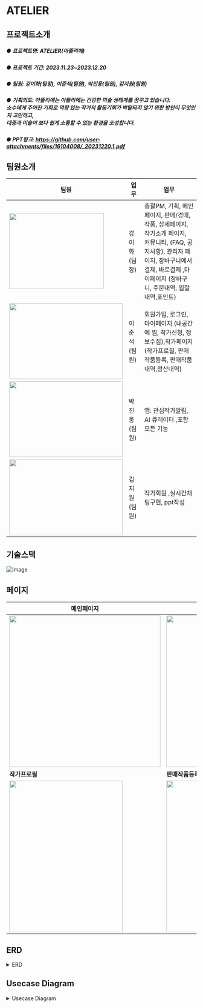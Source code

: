 # ATELIER
## 프로젝트소개
##### ● 프로젝트명: ATELIER(아뜰리에)
##### ● 프로젝트 기간: 2023.11.23~2023.12.20
##### ● 팀원: 강이화(팀장), 이준석(팀원), 박진웅(팀원), 김지원(팀원)
##### ● 기획의도: 아뜰리에는 아뜰리에는 건강한 미술 생태계를 꿈꾸고 있습니다. <br/> 소수에게 주어진 기회로 역량 있는 작가의 활동기회가 박탈되지 않기 위한 방안이 무엇인지 고민하고, <br/> 대중과 미술이 보다 쉽게 소통할 수 있는 환경을 조성합니다.
##### ● PPT링크:  https://github.com/user-attachments/files/16104008/_20231220.1.pdf

## 팀원소개
|팀원|업무|업무|  
|------|---|---|
|<img src="https://github.com/siwool123/atelier/assets/138649745/fb9efb48-7b25-4d7d-b82b-c5a4bd94fa15.png" width="250" height="200"/>|강이화(팀장)|총괄PM, 기획, 메인페이지, 판매/경매, 작품, 상세페이지, 작가소개 페이지, 커뮤니티, (FAQ, 공지사항), 관리자 페이지, 장바구니에서 결제, 바로결제 ,마이페이지 (장바구니, 주문내역, 입찰내역,포인트)
|<img src="https://github.com/siwool123/atelier/assets/138649745/b19edeac-8686-4a88-a01c-de175e32feb0.png" width="300" height="200"/>|이준석(팀원)|회원가입, 로그인, 마이페이지 (내공간에 찜, 작가신청, 정보수집),작가페이지 (작가프로필, 판매작품등록, 판매작품내역,정산내역)|
|<img src="https://github.com/siwool123/atelier/assets/138649745/d362abaa-53fb-40c2-ae60-5b5b5c2377cd" width="300" height="200"/>|박진웅(팀원)|앱: 관심작가알림, AI 큐레이터 ,포함 모든 기능|
|<img src="https://github.com/siwool123/atelier/assets/138649745/270f1d36-d590-4727-ab3e-4d47ae4f6296" width="300" height="200"/>|김지원(팀원)| 작가회원 ,실시간채팅구현, ppt작성 |

## 기술스택
![image](https://github.com/siwool123/atelier/assets/138649745/8eea34ff-ca6d-4135-9f03-67aacd701bb0)

## 페이지
|메인페이지|로그인|회원가입|
|---|---|----|
|<img src="https://github.com/siwool123/atelier/assets/138649745/d4fc571f-c7ab-4d0c-9538-6b61ffecf100" width="400" height="400"/>|<img src="https://github.com/siwool123/atelier/assets/138649745/152e54ab-994b-48c8-8bcf-8e317586a262" width="400" height="400"/>|<img src="https://github.com/siwool123/atelier/assets/138649745/b3416840-b27a-420a-8e48-2cf501877488" width="400" height="400"/>
|**작가프로필**|**판매작품등록**|**판매작품내역**|
|<img src="https://github.com/siwool123/atelier/assets/138649745/60a33d4b-ac15-4d5c-ad5b-7d17048cbc51" width="300" height="400"/>|<img src="https://github.com/siwool123/atelier/assets/138649745/0a5bab8f-4506-4959-8650-7f3f95bb2b02" width="300" height="400"/>|<img src="https://github.com/siwool123/atelier/assets/138649745/1dd4bcc6-166b-4453-9c01-785244b33a2a" width="300" height="400"/>


## ERD
<details>
  <summary>ERD</summary>
  <img src="https://github.com/siwool123/atelier/assets/138649745/7baf8da8-c90d-465d-8c4a-b4efc7831eb1"/>
</details>

## Usecase Diagram
<details>
  <summary>Usecase Diagram</summary>
  <img src="https://github.com/siwool123/atelier/assets/138649745/7fc54ba2-0933-49df-b2f7-8fabdb463c69"/>
  <img src= "https://github.com/siwool123/atelier/assets/138649745/5d63eb48-c2e3-4e10-9626-1f969577be77"/>
</details>

